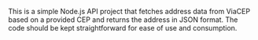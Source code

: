 <!-- Use this file to provide workspace-specific custom instructions to Copilot. For more details, visit https://code.visualstudio.com/docs/copilot/copilot-customization#_use-a-githubcopilotinstructionsmd-file -->

This is a simple Node.js API project that fetches address data from ViaCEP based on a provided CEP and returns the address in JSON format. The code should be kept straightforward for ease of use and consumption.

